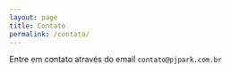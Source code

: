 ```yaml
---
layout: page
title: Contato
permalink: /contato/
---
```


Entre em contato através do email `contato@pjpark.com.br`
